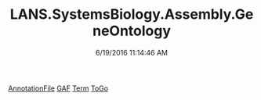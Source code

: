 ﻿---
title: LANS.SystemsBiology.Assembly.GeneOntology
date: 6/19/2016 11:14:46 AM
---

[AnnotationFile](T-LANS.SystemsBiology.Assembly.GeneOntology.AnnotationFile.html)
[GAF](T-LANS.SystemsBiology.Assembly.GeneOntology.GAF.html)
[Term](T-LANS.SystemsBiology.Assembly.GeneOntology.Term.html)
[ToGo](T-LANS.SystemsBiology.Assembly.GeneOntology.ToGo.html)
